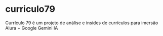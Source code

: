 # curriculo79
Currículo 79 é um projeto de análise e insides de currículos para imersão Alura + Google Gemini IA
